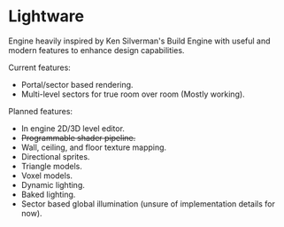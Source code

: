 # Lightware

Engine heavily inspired by Ken Silverman's Build Engine with useful and modern features to enhance design capabilities.

Current features:
- Portal/sector based rendering.
- Multi-level sectors for true room over room (Mostly working).

Planned features:
- In engine 2D/3D level editor.
- ~~Programmable shader pipeline.~~
- Wall, ceiling, and floor texture mapping.
- Directional sprites.
- Triangle models.
- Voxel models.
- Dynamic lighting.
- Baked lighting.
- Sector based global illumination (unsure of implementation details for now).
